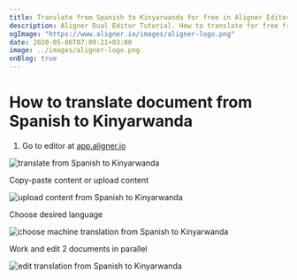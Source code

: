 ```yaml
---
title: Translate from Spanish to Kinyarwanda for free in Aligner Editor
description: Aligner Dual Editor Tutorial. How to translate for free from Spanish to Kinyarwanda. Aligner is multilingual document management platform. 
ogImage: "https://www.aligner.io/images/aligner-logo.png"
date: 2020-05-06T07:09:21+03:00
image: ../images/aligner-logo.png
onBlog: true
---
```


# How to translate document from Spanish to Kinyarwanda

1. Go to editor at [app.aligner.io](https://app.aligner.io "Aligner App web page")

![translate from Spanish to Kinyarwanda](../aligner-blank-editor.png "translate from Spanish to Kinyarwanda")

Copy-paste content or upload content

![upload content from Spanish to Kinyarwanda](../aligner-uploaded-document.png "upload content from Spanish to Kinyarwanda")

Choose desired language

![choose machine translation from Spanish to Kinyarwanda](../aligner-language-dropdown.png "choose machine translation from Spanish to Kinyarwanda")

Work and edit 2 documents in parallel

![edit translation from Spanish to Kinyarwanda](../aligner-double-sitded-editor.png "edit translation from Spanish to Kinyarwanda")

